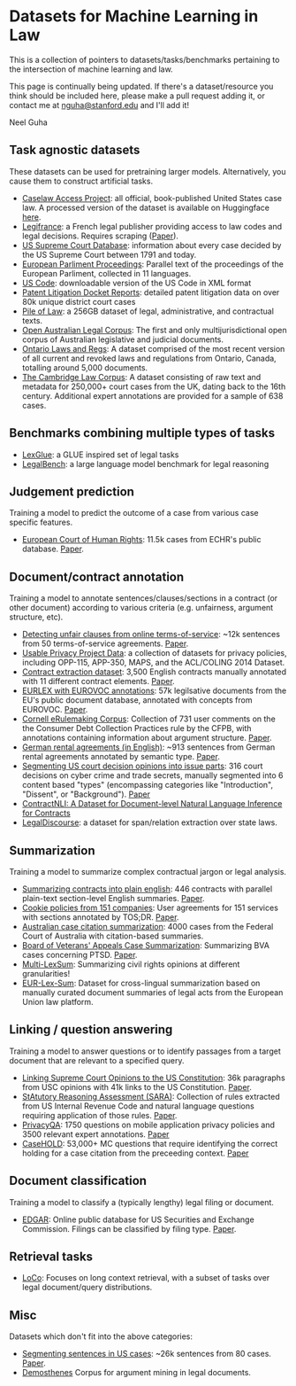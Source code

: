# Datasets for Machine Learning in Law
This is a collection of pointers to datasets/tasks/benchmarks pertaining to the intersection of machine learning and law. 

This page is continually being updated. If there's a dataset/resource you think should be included here, please make a pull request adding it, or contact me at nguha@stanford.edu and I'll add it! 

Neel Guha


## Task agnostic datasets 
These datasets can be used for pretraining larger models. Alternatively, you cause them to construct artificial tasks. 

- [Caselaw Access Project](https://case.law/): all official, book-published United States case law. A processed version of the dataset is available on Huggingface [here](https://huggingface.co/datasets/TeraflopAI/Caselaw_Access_Project).
- [Legifrance](https://www.legifrance.gouv.fr/): a French legal publisher providing access to law codes and legal decisions. Requires scraping ([Paper](http://ceur-ws.org/Vol-2645/paper2.pdf)). 
- [US Supreme Court Database](http://scdb.wustl.edu/): information about every case decided by the US Supreme Court between 1791 and today.
- [European Parliment Proceedings](https://www.statmt.org/europarl/): Parallel text of the proceedings of the European Parliment, collected in 11 languages. 
- [US Code](https://uscode.house.gov/download/download.shtml): downloadable version of the US Code in XML format
- [Patent Litigation Docket Reports](https://www.uspto.gov/learning-and-resources/electronic-data-products/patent-litigation-docket-reports-data): detailed patent litigation data on over 80k unique district court cases
- [Pile of Law](https://huggingface.co/datasets/pile-of-law/pile-of-law): a 256GB dataset of legal, administrative, and contractual texts.
- [Open Australian Legal Corpus](https://huggingface.co/datasets/umarbutler/open-australian-legal-corpus): The first and only multijurisdictional open corpus of Australian legislative and judicial documents.
- [Ontario Laws and Regs](https://huggingface.co/datasets/hordruma/ontario_laws_and_regs): A dataset comprised of the most recent version of all current and revoked laws and regulations from Ontario, Canada, totalling around 5,000 documents.
- [The Cambridge Law Corpus](https://www.cst.cam.ac.uk/research/srg/projects/law): A dataset consisting of raw text and metadata for 250,000+ court cases from the UK, dating back to the 16th century. Additional expert annotations are provided for a sample of 638 cases.


## Benchmarks combining multiple types of tasks
- [LexGlue](https://huggingface.co/datasets/lex_glue): a GLUE inspired set of legal tasks 
- [LegalBench](https://github.com/HazyResearch/legalbench): a large language model benchmark for legal reasoning


## Judgement prediction
Training a model to predict the outcome of a case from various case specific features. 
- [European Court of Human Rights](https://archive.org/details/ECHR-ACL2019): 11.5k cases from ECHR's public database. [Paper](https://www.aclweb.org/anthology/P19-1424/).


## Document/contract annotation
Training a model to annotate sentences/clauses/sections in a contract (or other document) according to various criteria (e.g. unfairness, argument structure, etc).

- [Detecting unfair clauses from online terms-of-service](http://155.185.228.137/claudette/ToS.zip): ~12k sentences from 50 terms-of-service agreements. [Paper](https://arxiv.org/pdf/1805.01217.pdf).
- [Usable Privacy Project Data](https://usableprivacy.org/data): a collection of datasets for privacy policies, including OPP-115, APP-350, MAPS, and the ACL/COLING 2014 Dataset.
- [Contract extraction dataset](http://nlp.cs.aueb.gr/software_and_datasets/CONTRACTS_ICAIL2017/index.html): 3,500 English contracts manually annotated with 11 different contract elements. [Paper](http://nlp.cs.aueb.gr/pubs/icail2017.pdf).
- [EURLEX with EUROVOC annotations](http://nlp.cs.aueb.gr/software_and_datasets/EURLEX57K/index.html): 57k legilsative documents from the EU's public document database, annotated with concepts from EUROVOC. [Paper](https://www.aclweb.org/anthology/W19-2209/).
- [Cornell eRulemaking Corpus](https://facultystaff.richmond.edu/~jpark/data/jpark_lrec18.zip): Collection of 731 user comments on the the Consumer Debt Collection Practices rule by the CFPB, with annotations containing information about argument structure. [Paper](https://facultystaff.richmond.edu/~jpark/papers/jpark_lrec18.pdf).
- [German rental agreements (in English)](https://github.com/sebischair/Legal-Sentence-Classification-Datasets-and-Models): ~913 sentences from German rental agreements annotated by semantic type. [Paper](https://www.researchgate.net/publication/332171940_Classifying_Semantic_Types_of_Legal_Sentences_Portability_of_Machine_Learning_Models).
- [Segmenting US court decision opinions into issue parts](https://github.com/jsavelka/us-dec-func-iss-sgm/blob/master/trade_secret_cases.json): 316 court decisions on cyber crime and trade secrets, manually segmented into 6 content based "types" (encompassing categories like "Introduction", "Dissent", or "Background"). [Paper](http://ebooks.iospress.nl/volumearticle/50840)
- [ContractNLI: A Dataset for Document-level Natural Language Inference for Contracts](https://arxiv.org/abs/2110.01799)
- [LegalDiscourse](https://aclanthology.org/2024.naacl-long.472.pdf): a dataset for span/relation extraction over state laws.


## Summarization 
Training a model to summarize complex contractual jargon or legal analysis.
- [Summarizing contracts into plain english](https://github.com/lauramanor/legal_summarization): 446 contracts with parallel plain-text section-level English summaries. [Paper](https://www.aclweb.org/anthology/W19-2201/).
- [Cookie policies from 151 companies](https://github.com/senjed/Summarization-of-Privacy-Policies): User agreements for 151 services with sections annotated by TOS;DR. [Paper](http://ceur-ws.org/Vol-2645/paper3.pdf).
- [Australian case citation summarization](https://archive.ics.uci.edu/ml/datasets/Legal+Case+Reports): 4000 cases from the Federal Court of Australia with citation-based summaries. 
- [Board of Veterans' Appeals Case Summarization](https://github.com/luimagroup/bva-summarization): Summarizing BVA cases concerning PTSD. [Paper](https://dl.acm.org/doi/10.1145/3322640.3326728).
- [Multi-LexSum](https://openreview.net/forum?id=z1d8fUiS8Cr): Summarizing civil rights opinions at different granularities!
- [EUR-Lex-Sum](https://github.com/achouhan93/eur-lex-sum): Dataset for cross-lingual summarization based on manually curated document summaries of legal acts from the European Union law platform.

## Linking / question answering
Training a model to answer questions or to identify passages from a target document that are relevant to a specified query. 
- [Linking Supreme Court Opinions to the US Constitution](https://github.com/mayhewsw/legal-linking): 36k paragraphs from USC opinions with 41k links to the US Constitution. [Paper](https://www.aclweb.org/anthology/W19-2205.pdf).
- [StAtutory Reasoning Assessment (SARA)](https://nlp.jhu.edu/law/): Collection of rules extracted from US Internal Revenue Code and natural language questions requiring application of those rules. [Paper](http://ceur-ws.org/Vol-2645/paper5.pdf).
- [PrivacyQA](https://github.com/AbhilashaRavichander/PrivacyQA_EMNLP): 1750 questions on mobile application privacy policies and 3500 relevant expert annotations. [Paper](https://arxiv.org/abs/1911.00841)
- [CaseHOLD](https://github.com/reglab/casehold): 53,000+ MC questions that require identifying the correct holding for a case citation from the preceeding context. [Paper](https://arxiv.org/abs/2104.08671)


## Document classification 
Training a model to classify a (typically lengthy) legal filing or document. 
- [EDGAR](https://www.sec.gov/edgar/searchedgar/accessing-edgar-data.htm): Online public database for US Securities and Exchange Commission. Filings can be classified by filing type. [Paper](https://arxiv.org/abs/1912.06905).


## Retrieval tasks
- [LoCo](https://hazyresearch.stanford.edu/blog/2024-05-20-m2-bert-retrieval): Focuses on long context retrieval, with a subset of tasks over legal document/query distributions.


## Misc
Datasets which don't fit into the above categories:
- [Segmenting sentences in US cases](https://github.com/jsavelka/sbd_adjudicatory_dec): ~26k sentences from 80 cases. [Paper](https://www.atala.org/sites/default/files/2-%20TAL-58-2-sbd-adjudicatory-decisions.pdf).
- [Demosthenes](https://github.com/adele-project/demosthenes) Corpus for argument mining in legal documents.




 
